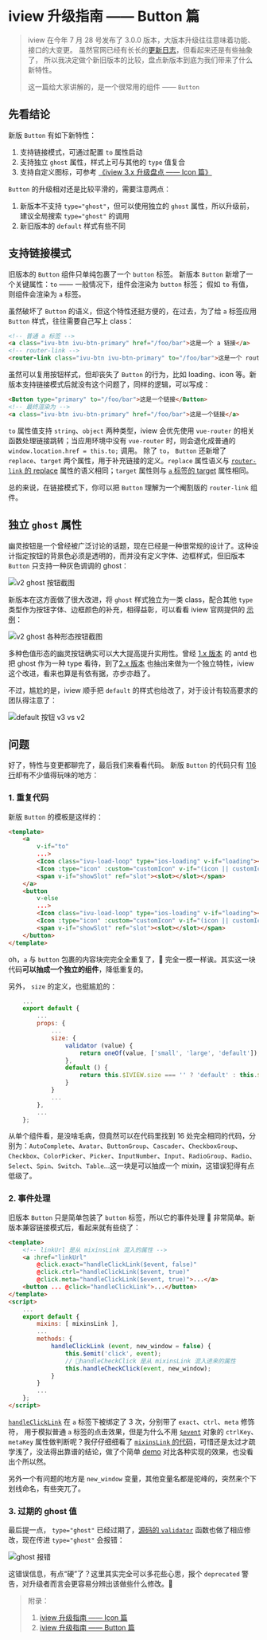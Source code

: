 # iview 升级指南 —— Button 篇

> iview 在今年 7 月 28 号发布了 3.0.0 版本，大版本升级往往意味着功能、接口的大变更。
> 虽然官网已经有长长的[更新日志](https://www.iviewui.com/docs/guide/update)，但看起来还是有些抽象了，
> 所以我决定做个新旧版本的比较，盘点新版本到底为我们带来了什么新特性。
>
> 这一篇给大家讲解的，是一个很常用的组件 —— `Button`

## 先看结论

新版 `Button` 有如下新特性：

1.  支持链接模式，可通过配置 `to` 属性启动
2.  支持独立 `ghost` 属性，样式上可与其他的 `type` 值复合
3.  支持自定义图标，可参考 [《iview 3.x 升级盘点 —— Icon 篇》](http://www.thinkinfe.tech/iview-migration-icon/)

`Button` 的升级相对还是比较平滑的，需要注意两点：

1.  新版本不支持 `type="ghost"`，但可以使用独立的 `ghost` 属性，所以升级前，建议全局搜索 `type="ghost"` 的调用
2.  新旧版本的 `default` 样式有些不同

## 支持链接模式

旧版本的 `Button` 组件只单纯包裹了一个 `button` 标签。
新版本 `Button` 新增了一个关键属性：`to` —— 一般情况下，组件会渲染为 `button` 标签；
假如 `to` 有值，则组件会渲染为 `a` 标签。

虽然破坏了 `Button` 的语义，但这个特性还挺方便的，在过去，为了给 `a` 标签应用 `Button` 样式，往往需要自己写上 class：

```html
<!-- 普通 a 标签 -->
<a class="ivu-btn ivu-btn-primary" href="/foo/bar">这是一个 a 链接</a>
<!-- router-link -->
<router-link class="ivu-btn ivu-btn-primary" to="/foo/bar">这是一个 router-link</router-link>
```

虽然可以复用按钮样式，但却丧失了 `Button` 的行为，比如 loading、icon 等。新版本支持链接模式后就没有这个问题了，同样的逻辑，可以写成：

```html
<Button type="primary" to="/foo/bar">这是一个链接</Button>
<!-- 最终渲染为 -->
<a class="ivu-btn ivu-btn-primary" href="/foo/bar">这是一个链接</a>
```

`to` 属性值支持 `string`、`object` 两种类型，iview 会优先使用 `vue-router` 的相关函数处理链接跳转；当应用环境中没有 `vue-router` 时，则会退化成普通的 `window.location.href = this.to;` 调用。
除了 `to`， `Button` 还新增了 `replace`、`target` 两个属性，用于补充链接的定义。`replace` 属性语义与 [`router-link` 的 replace](https://router.vuejs.org/zh/api/#replace) 属性的语义相同；`target` 属性则与 [`a` 标签的 target](http://devdocs.io/html/attributes#target-attribute) 属性相同。

总的来说，在链接模式下，你可以把 `Button` 理解为一个阉割版的 `router-link` 组件。

## 独立 `ghost` 属性

幽灵按钮是一个曾经被广泛讨论的话题，现在已经是一种很常规的设计了。这种设计指定按钮的背景色必须是透明的，而并没有定义字体、边框样式，但旧版本 `Button` 只支持一种灰色调调的 ghost：

![v2 ghost 按钮截图](../../assets/button.md/2018-07-30-22-56-23.png)

新版本在这方面做了很大改进，将 `ghost` 样式独立为一类 class，配合其他 `type` 类型作为按钮字体、边框颜色的补充，相得益彰，可以看看 iview 官网提供的 [示例](https://jsfiddle.net/api/post/library/pure/)：

![v2 ghost 各种形态按钮截图](../../assets/button.md/2018-07-30-22-56-24.png)

多种色值形态的幽灵按钮确实可以大大提高提升实用性。曾经 [1.x 版本](http://1x.ant.design/components/button/) 的 antd 也把 ghost 作为一种 type 看待，到了[2.x 版本](http://2x.ant.design/components/button/) 也抽出来做为一个独立特性，iview 这个改进，看来也算是有依有据，亦步亦趋了。

不过，尴尬的是，iview 顺手把 `default` 的样式也给改了，对于设计有较高要求的团队得注意了：

![default 按钮 v3 vs v2](../../assets/button.md/2018-07-30-22-56-25.png)

## 问题

好了，特性与变更都聊完了，最后我们来看看代码。 新版 `Button` 的代码只有 [116 行](https://github.com/VanMess/iview/blob/3.0.0/src/components/button/button.vue)却有不少值得玩味的地方：

### 1. 重复代码

新版 `Button` 的模板是这样的：

```html
<template>
    <a
        v-if="to"
        ...>
        <Icon class="ivu-load-loop" type="ios-loading" v-if="loading"></Icon>
        <Icon :type="icon" :custom="customIcon" v-if="(icon || customIcon) && !loading"></Icon>
        <span v-if="showSlot" ref="slot"><slot></slot></span>
    </a>
    <button
        v-else
        ...>
        <Icon class="ivu-load-loop" type="ios-loading" v-if="loading"></Icon>
        <Icon :type="icon" :custom="customIcon" v-if="(icon || customIcon) && !loading"></Icon>
        <span v-if="showSlot" ref="slot"><slot></slot></span>
    </button>
</template>
```

oh，`a` 与 `button` 包裹的内容块完完全全重复了， 完全一模一样诶。其实这一块代码**可以抽成一个独立的组件**，降低重复的。

另外， `size` 的定义，也挺尴尬的：

```javascript
    ...
    export default {
        ...
        props: {
            ...
            size: {
                validator (value) {
                    return oneOf(value, ['small', 'large', 'default']);
                },
                default () {
                    return this.$IVIEW.size === '' ? 'default' : this.$IVIEW.size;
                }
            }
            ...
        },
        ...
    };
```

从单个组件看，是没啥毛病，但竟然可以在代码里找到 16 处完全相同的代码，分别为：`AutoComplete`、`Avatar`、`ButtonGroup`、`Cascader`、`CheckboxGroup`、`Checkbox`、`ColorPicker`、`Picker`、`InputNumber`、`Input`、`RadioGroup`、`Radio`、`Select`、`Spin`、`Switch`、`Table`...这一块是可以抽成一个 mixin，这错误犯得有点低级了。

### 2. 事件处理

旧版本 `Button` 只是简单包装了 `button` 标签，所以它的事件处理  非常简单。新版本兼容链接模式后，看起来就有些绕了：

```html
<template>
    <!-- linkUrl 是从 mixinsLink 混入的属性 -->
    <a :href="linkUrl"
        @click.exact="handleClickLink($event, false)"
        @click.ctrl="handleClickLink($event, true)"
        @click.meta="handleClickLink($event, true)">...</a>
    <button ... @click="handleClickLink">...</button>
</template>
<script>
    ...
    export default {
        mixins: [ mixinsLink ],
        ...
        methods: {
            handleClickLink (event, new_window = false) {
                this.$emit('click', event);
                // handleCheckClick 是从 mixinsLink 混入进来的属性
                this.handleCheckClick(event, new_window);
            }
        }
        ...
    };
</script>
```

[`handleClickLink`](https://github.com/VanMess/iview/blob/3.0.0/src/components/button/button.vue#L105) 在 `a` 标签下被绑定了 3 次，分别带了 `exact`、`ctrl`、`meta` 修饰符，
用于模拟普通 `a` 标签的点击效果，但是为什么不用 [`$event`](https://developer.mozilla.org/en-US/docs/Web/Events/click) 对象的 `ctrlKey`、`metaKey` 属性做判断呢？我仔仔细细看了 [`mixinsLink` 的代码](https://github.com/VanMess/iview/blob/3.0.0/src/mixins/link.js)，可惜还是太过才疏学浅了，没法得出靠谱的结论，做了个简单 [demo](https://jsfiddle.net/fanwenjie/eywraw8t/224051/) 对比各种实现的效果，也没看出个所以然。

另外一个有问题的地方是 `new_window` 变量，其他变量名都是驼峰的，突然来个下划线命名，有些突兀了。

### 3. 过期的 ghost 值

最后提一点， `type="ghost"` 已经过期了，[源码的 `validator`](https://github.com/VanMess/iview/blob/3.0.0/src/components/button/button.vue#L40) 函数也做了相应修改，现在传进 `type="ghost"` 会报错：

![ghost 报错](../../assets/button.md/2018-07-30-22-56-26.png)

这错误信息，有点“硬”了？这里其实完全可以多花些心思，报个 `deprecated` 警告，对升级者而言会更容易分辨出该做些什么修改。


> 附录：
> 1. [iview 升级指南 —— Icon 篇](http://www.thinkinfe.tech/iview-migration-icon/)
> 1. [iview 升级指南 —— Button 篇](http://www.thinkinfe.tech/iview-migration-button/)